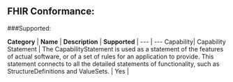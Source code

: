## FHIR Conformance:

###Supported:

**Category** | **Name** | **Description** | **Supported** | 
 --- | --- 
 Capability| Capability Statement | The CapabilityStatement is used as a statement of the features of actual software, or of a set of rules for an application to provide. This statement connects to all the detailed statements of functionality, such as StructureDefinitions and ValueSets. | Yes |

<br>

